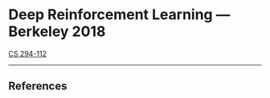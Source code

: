 # Deep Reinforcement Learning — Berkeley 2018

[CS 294-112](http://rail.eecs.berkeley.edu/deeprlcourse-fa18/)

---

## References